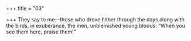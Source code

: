 +++
title = "03"

+++
They say to me—those who drove hither through the days along with the  birds, in exuberance,
the men, unblemished young bloods: “When you see them here,
praise them!”